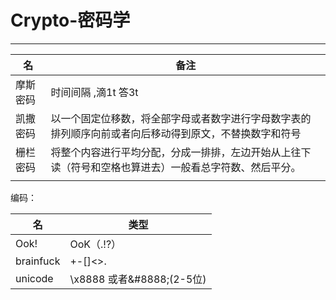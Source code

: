 # Crypto-密码学

---

| 名       | 备注                                                         |
| -------- | ------------------------------------------------------------ |
| 摩斯密码 | 时间间隔 ,滴1t  答3t                                         |
| 凯撒密码 | 以一个固定位移数，将全部字母或者数字进行字母数字表的排列顺序向前或者向后移动得到原文，不替换数字和符号 |
| 栅栏密码 | 将整个内容进行平均分配，分成一排排，左边开始从上往下读（符号和空格也算进去）一般看总字符数、然后平分。 |
|          |                                                              |



编码：

| 名        | 类型                 |
| --------- | -------------------- |
| Ook!      | OoK（.!?）           |
| brainfuck | +-[]<>.              |
| unicode   | \x8888 或者\&#8888;(2-5位) |

